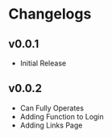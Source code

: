 # Changelogs
## v0.0.1
- Initial Release
## v0.0.2
- Can Fully Operates
- Adding Function to Login
- Adding Links Page